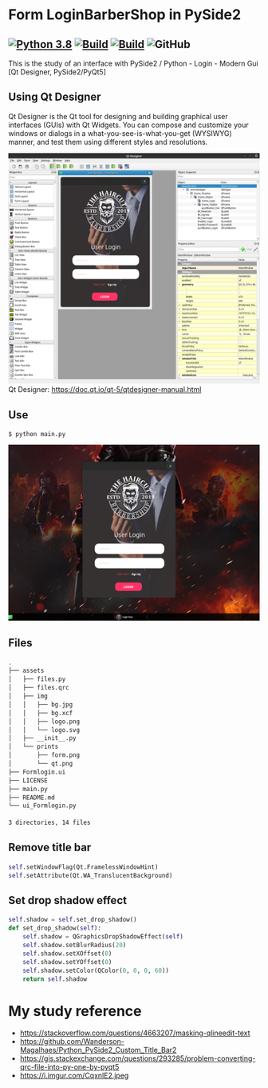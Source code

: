 # Form LoginBarberShop in PySide2 
[![Python 3.8](https://img.shields.io/badge/python-3.7-yellow.svg)](https://www.python.org/)
[![Build](https://img.shields.io/badge/Supported_OS-Linux-orange.svg)]()
[![Build](https://img.shields.io/badge/Supported_OS-Mac-orange.svg)]()
![GitHub](https://img.shields.io/github/license/MrCl0wnLab/SenderMailgunPython?color=blue)
--
This is the study of an interface with PySide2 /
Python - Login - Modern Gui [Qt Designer, PySide2/PyQt5] 

## Using Qt Designer
Qt Designer is the Qt tool for designing and building graphical user interfaces (GUIs) with Qt Widgets. You can compose and customize your windows or dialogs in a what-you-see-is-what-you-get (WYSIWYG) manner, and test them using different styles and resolutions.

![Screenshot](assets/prints/qt.png)
Qt Designer: https://doc.qt.io/qt-5/qtdesigner-manual.html

## Use
```
$ python main.py
```
![Screenshot](assets/prints/form.png)
## Files
```bash
.
├── assets
│   ├── files.py
│   ├── files.qrc
│   ├── img
│   │   ├── bg.jpg
│   │   ├── bg.xcf
│   │   ├── logo.png
│   │   └── logo.svg
│   ├── __init__.py
│   └── prints
│       ├── form.png
│       └── qt.png
├── Formlogin.ui
├── LICENSE
├── main.py
├── README.md
└── ui_Formlogin.py

3 directories, 14 files
```

## Remove title bar
```python
self.setWindowFlag(Qt.FramelessWindowHint)
self.setAttribute(Qt.WA_TranslucentBackground)
```

## Set drop shadow effect
```python
self.shadow = self.set_drop_shadow()
def set_drop_shadow(self):
    self.shadow = QGraphicsDropShadowEffect(self)
    self.shadow.setBlurRadius(20)
    self.shadow.setXOffset(0)
    self.shadow.setYOffset(0)
    self.shadow.setColor(QColor(0, 0, 0, 60))
    return self.shadow
```
# My study reference
- https://stackoverflow.com/questions/4663207/masking-qlineedit-text
- https://github.com/Wanderson-Magalhaes/Python_PySide2_Custom_Title_Bar2
- https://gis.stackexchange.com/questions/293285/problem-converting-qrc-file-into-py-one-by-pyqt5
- https://i.imgur.com/CqxnlE2.jpeg

